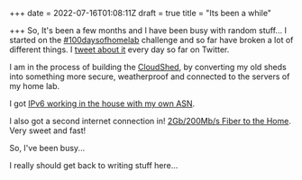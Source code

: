+++
date = 2022-07-16T01:08:11Z
draft = true
title = "Its been a while"

+++
So, It's been a few months and I have been busy with random stuff... I started on the [#100daysofhomelab](https://100daysofhomelab.com) challenge and so far have broken a lot of different things. I [tweet about it](https://twitter.com/tiernano) every day so far on Twitter. 

I am in the process of building the [CloudShed](https://cloudshed.net), by converting my old sheds into something more secure, weatherproof and connected to the servers of my home lab. 

I got [IPv6 working in the house with my own ASN](https://twitter.com/tiernano/status/1544045862304813058). 

I also got a second internet connection in! [2Gb/200Mb/s Fiber to the Home](https://twitter.com/tiernano/status/1537151411435233281). Very sweet and fast! 

So, I've been busy... 

I really should get back to writing stuff here... 